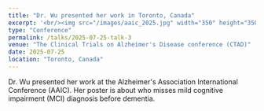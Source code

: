 ```yaml
---
title: "Dr. Wu presented her work in Toronto, Canada"
excerpt: '<br/><img src="/images/aaic_2025.jpg" width="350" height="350">'
type: "Conference"
permalink: /talks/2025-07-25-talk-3
venue: "The Clinical Trials on Alzheimer's Disease conference (CTAD)"
date: 2025-07-25
location: "Toronto, Canada"
---
```


Dr. Wu presented her work at the Alzheimer's Association International Conference (AAIC). Her poster is about who misses mild cognitive impairment (MCI) diagnosis before dementia.

